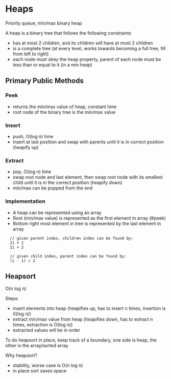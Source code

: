 # Heaps

Priority queue, min/max binary heap

A heap is a binary tree that follows the following constraints
  - has at most 2 children, and its children will have at most 2 children
  - is a complete tree (at every level, works towards becoming a full tree, fill from left to right)
  - each node must obey the heap property, parent of each node must be less than or equal to it (in a min heap)

## Primary Public Methods

### Peek
  - returns the min/max value of heap, constant time
  - root node of the binary tree is the min/max value

### Insert
  - push, O(log n) time
  - insert at last position and swap with parents until it is in correct position (heapify up)

### Extract
  - pop, O(log n) time
  - swap root node and last element, then swap root node with its smallest child until it is in the correct position (heapify down)
  - min/max can be popped from the end

### Implementation
  - A heap can be represented using an array
  - Root (min/max value) is represented as the first element in array (#peek)
  - Bottom right most element in tree is represented by the last element in array

```
  // given parent index, children index can be found by:
  2i + 1
  2i + 2

  // given child index, parent index can be found by:
  (i - 1) / 2
```

## Heapsort

O(n log n)

Steps:
  - insert elements into heap (heapifies up, has to insert n times, insertion is 0(log n))
  - extract min/max value from heap (heapifies down, has to extract n times, extraction is O(log n))
  - extracted values will be in order

To do heapsort in place, keep track of a boundary, one side is heap, the other is the array/sorted array

Why heapsort?
  - stability, worse case is O(n log n)
  - in place sort saves space
